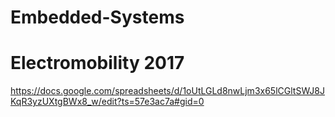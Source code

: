# Embedded-Systems
# Electromobility 2017
https://docs.google.com/spreadsheets/d/1oUtLGLd8nwLjm3x65lCGltSWJ8JKqR3yzUXtgBWx8_w/edit?ts=57e3ac7a#gid=0
